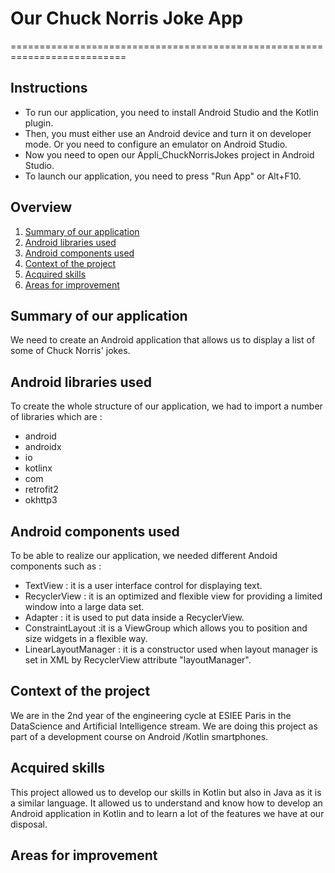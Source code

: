 # Our Chuck Norris Joke App

==========================================================================


## Instructions

* To run our application, you need to install Android Studio and the Kotlin plugin. 
* Then, you must either use an Android device and turn it on developer mode. Or you need to configure an emulator on Android Studio.
* Now you need to open our Appli_ChuckNorrisJokes project in Android Studio.
* To launch our application, you need to press "Run App" or Alt+F10.

## Overview

1. [Summary of our application](#p1)
2. [Android libraries used](#p2)
3. [Android components used](#p3)
4. [Context of the project](#p4)
5. [Acquired skills](#p5)
6. [Areas for improvement](#p6)



## Summary of our application <a name="p1"/>

We need to create an Android application that allows us to display a list of some of Chuck Norris' jokes.


## Android libraries used <a name="p2"/>

To create the whole structure of our application, we had to import a number of libraries which are :

* android
* androidx
* io
* kotlinx
* com
* retrofit2
* okhttp3

## Android components used <a name="p3"/>

To be able to realize our application, we needed different Andoid components such as : 

* TextView : it is a user interface control for displaying text.
* RecyclerView : it is an optimized and flexible view for providing a limited window into a large data set.
* Adapter :  it is used to put data inside a RecyclerView.
* ConstraintLayout :it is a ViewGroup which allows you to position and size widgets in a flexible way.
* LinearLayoutManager : it is a constructor used when layout manager is set in XML by RecyclerView attribute "layoutManager".


## Context of the project <a name="p4"/>

We are in the 2nd year of the engineering cycle at ESIEE Paris in the DataScience and Artificial Intelligence stream. We are doing this project as part of a development course on Android /Kotlin smartphones. 

## Acquired skills <a name="p5"/>

This project allowed us to develop our skills in Kotlin but also in Java as it is a similar language. It allowed us to understand and know how to develop an Android application in Kotlin and to learn a lot of the features we have at our disposal.

## Areas for improvement <a name="p6"/>